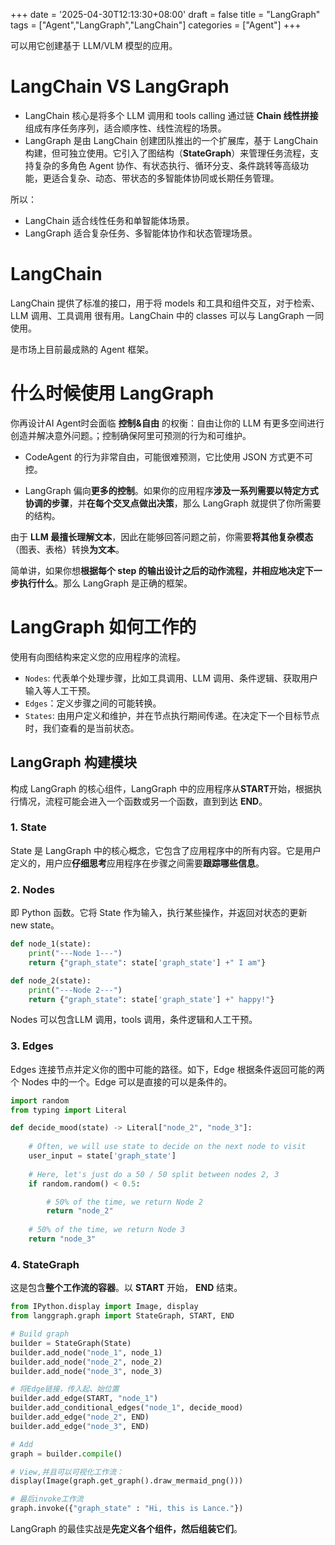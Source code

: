 +++
date = '2025-04-30T12:13:30+08:00'
draft = false
title = "LangGraph"
tags = ["Agent","LangGraph","LangChain"]
categories = ["Agent"]
+++

可以用它创建基于 LLM/VLM 模型的应用。


# LangChain VS LangGraph

- LangChain 核心是将多个 LLM 调用和 tools calling 通过链 **Chain 线性拼接**组成有序任务序列，适合顺序性、线性流程的场景。
- LangGraph 是由 LangChain 创建团队推出的一个扩展库，基于 LangChain 构建，但可独立使用。它引入了图结构（**StateGraph**）来管理任务流程，支持复杂的多角色 Agent 协作、有状态执行、循环分支、条件跳转等高级功能，更适合复杂、动态、带状态的多智能体协同或长期任务管理。

所以：

- LangChain 适合线性任务和单智能体场景。
- LangGraph 适合复杂任务、多智能体协作和状态管理场景。


# LangChain

LangChain 提供了标准的接口，用于将 models 和工具和组件交互，对于检索、LLM 调用、工具调用 很有用。LangChain 中的 classes 可以与 LangGraph 一同使用。

是市场上目前最成熟的 Agent 框架。


# 什么时候使用 LangGraph

你再设计AI Agent时会面临 **控制&自由** 的权衡：自由让你的 LLM 有更多空间进行创造并解决意外问题。；控制确保阿里可预测的行为和可维护。

- CodeAgent 的行为非常自由，可能很难预测，它比使用 JSON 方式更不可控。

- LangGraph 偏向**更多的控制**。如果你的应用程序**涉及一系列需要以特定方式协调的步骤**，并**在每个交叉点做出决策**，那么 LangGraph 就提供了你所需要的结构。

由于 **LLM 最擅长理解文本**，因此在能够回答问题之前，你需要**将其他复杂模态**（图表、表格）转换**为文本**。

简单讲，如果你想**根据每个 step 的输出设计之后的动作流程，并相应地决定下一步执行什么**。那么 LangGraph 是正确的框架。


# LangGraph 如何工作的

使用有向图结构来定义您的应用程序的流程。

  - `Nodes`: 代表单个处理步骤，比如工具调用、LLM 调用、条件逻辑、获取用户输入等人工干预。
  - `Edges`：定义步骤之间的可能转换。
  - `States`: 由用户定义和维护，并在节点执行期间传递。在决定下一个目标节点时，我们查看的是当前状态。


## LangGraph 构建模块

构成 LangGraph 的核心组件，LangGraph 中的应用程序从**START**开始，根据执行情况，流程可能会进入一个函数或另一个函数，直到到达 **END**。


### 1. State

State 是 LangGraph 中的核心概念，它包含了应用程序中的所有内容。它是用户定义的，用户应**仔细思考**应用程序在步骤之间需要**跟踪哪些信息**。


### 2. Nodes

即 Python 函数。它将 State 作为输入，执行某些操作，并返回对状态的更新 new state。

~~~py
def node_1(state):
    print("---Node 1---")
    return {"graph_state": state['graph_state'] +" I am"}

def node_2(state):
    print("---Node 2---")
    return {"graph_state": state['graph_state'] +" happy!"}
~~~

Nodes 可以包含LLM 调用，tools 调用，条件逻辑和人工干预。


### 3. Edges

Edges 连接节点并定义你的图中可能的路径。如下，Edge 根据条件返回可能的两个 Nodes 中的一个。Edge 可以是直接的可以是条件的。

~~~py
import random
from typing import Literal

def decide_mood(state) -> Literal["node_2", "node_3"]:
    
    # Often, we will use state to decide on the next node to visit
    user_input = state['graph_state'] 
    
    # Here, let's just do a 50 / 50 split between nodes 2, 3
    if random.random() < 0.5:

        # 50% of the time, we return Node 2
        return "node_2"
    
    # 50% of the time, we return Node 3
    return "node_3"
~~~

### 4. StateGraph

这是包含**整个工作流的容器**。以 **START** 开始， **END** 结束。

~~~py
from IPython.display import Image, display
from langgraph.graph import StateGraph, START, END

# Build graph
builder = StateGraph(State)
builder.add_node("node_1", node_1)
builder.add_node("node_2", node_2)
builder.add_node("node_3", node_3)

# 将Edge链接，传入起、始位置
builder.add_edge(START, "node_1")
builder.add_conditional_edges("node_1", decide_mood)
builder.add_edge("node_2", END)
builder.add_edge("node_3", END)

# Add
graph = builder.compile()

# View,并且可以可视化工作流：
display(Image(graph.get_graph().draw_mermaid_png()))

# 最后invoke工作流
graph.invoke({"graph_state" : "Hi, this is Lance."})
~~~

LangGraph 的最佳实战是**先定义各个组件，然后组装它们**。
 